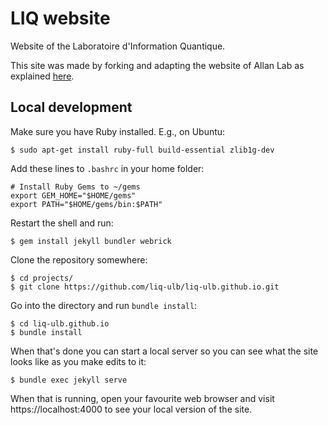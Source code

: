 # LIQ website

Website of the Laboratoire d'Information Quantique.

This site was made by forking and adapting the website of Allan Lab as explained [here](http://www.allanlab.org/aboutwebsite.html).



## Local development

Make sure you have Ruby installed. E.g., on Ubuntu:
```
$ sudo apt-get install ruby-full build-essential zlib1g-dev
```

Add these lines to `.bashrc` in your home folder:
```
# Install Ruby Gems to ~/gems
export GEM_HOME="$HOME/gems"
export PATH="$HOME/gems/bin:$PATH"
```

Restart the shell and run:
```
$ gem install jekyll bundler webrick
```

Clone the repository somewhere:
```
$ cd projects/
$ git clone https://github.com/liq-ulb/liq-ulb.github.io.git
```

Go into the directory and run `bundle install`:
```
$ cd liq-ulb.github.io
$ bundle install
```

When that's done you can start a local server so you can see what the site looks like as you make edits to it:
```
$ bundle exec jekyll serve
```
When that is running, open your favourite web browser and visit https://localhost:4000 to see your local version of the site.
